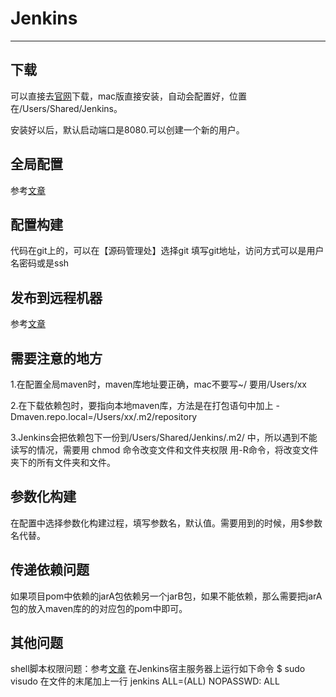 # Jenkins
---
## 下载
可以直接去[官网](https://jenkins.io/download/)下载，mac版直接安装，自动会配置好，位置在/Users/Shared/Jenkins。

安装好以后，默认启动端口是8080.可以创建一个新的用户。

## 全局配置
参考[文章](https://blog.csdn.net/xlgen157387/article/details/50353317)

## 配置构建
代码在git上的，可以在【源码管理处】选择git
填写git地址，访问方式可以是用户名密码或是ssh

## 发布到远程机器
参考[文章](http://blog.51cto.com/xiong51/2091739)

## 需要注意的地方
1.在配置全局maven时，maven库地址要正确，mac不要写~/ 要用/Users/xx

2.在下载依赖包时，要指向本地maven库，方法是在打包语句中加上 -Dmaven.repo.local=/Users/xx/.m2/repository

3.Jenkins会把依赖包下一份到/Users/Shared/Jenkins/.m2/ 中，所以遇到不能读写的情况，需要用 chmod 命令改变文件和文件夹权限 用-R命令，将改变文件夹下的所有文件夹和文件。

## 参数化构建
在配置中选择参数化构建过程，填写参数名，默认值。需要用到的时候，用$参数名代替。

## 传递依赖问题
如果项目pom中依赖的jarA包依赖另一个jarB包，如果不能依赖，那么需要把jarA包的<dependency>放入maven库的的对应包的pom中即可。

## 其他问题
shell脚本权限问题：参考[文章](https://blog.csdn.net/SkyeBeFreeman/article/details/78116113)
在Jenkins宿主服务器上运行如下命令 
$ sudo visudo
在文件的末尾加上一行 
jenkins ALL=(ALL) NOPASSWD: ALL
